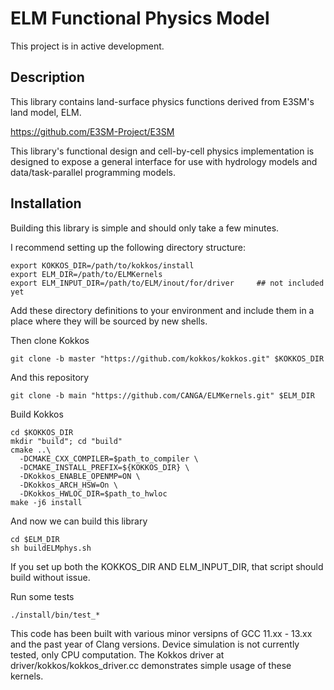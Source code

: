 ELM Functional Physics Model
================================
This project is in active development.

Description
-----------
This library contains land-surface physics functions derived from E3SM's land model, ELM.

https://github.com/E3SM-Project/E3SM

This library's functional design and cell-by-cell physics implementation is designed 
to expose a general interface for use with hydrology models and data/task-parallel 
programming models.


Installation
--------------
Building this library is simple and should only take a few minutes.

I recommend setting up the following directory structure:

```
export KOKKOS_DIR=/path/to/kokkos/install
export ELM_DIR=/path/to/ELMKernels
export ELM_INPUT_DIR=/path/to/ELM/inout/for/driver     ## not included yet
```

Add these directory definitions to your environment and include them in a place where they
will be sourced by new shells.

Then clone Kokkos
```
git clone -b master "https://github.com/kokkos/kokkos.git" $KOKKOS_DIR
```

And this repository
```
git clone -b main "https://github.com/CANGA/ELMKernels.git" $ELM_DIR
```

Build Kokkos
```
cd $KOKKOS_DIR
mkdir "build"; cd "build"
cmake ..\
  -DCMAKE_CXX_COMPILER=$path_to_compiler \
  -DCMAKE_INSTALL_PREFIX=${KOKKOS_DIR} \
  -DKokkos_ENABLE_OPENMP=ON \
  -DKokkos_ARCH_HSW=On \
  -DKokkos_HWLOC_DIR=$path_to_hwloc
make -j6 install
```

And now we can build this library
```
cd $ELM_DIR
sh buildELMphys.sh
```

If you set up both the KOKKOS_DIR AND ELM_INPUT_DIR, that script should build without issue.

Run some tests
```
./install/bin/test_*
```

This code has been built with various minor versipns of GCC 11.xx - 13.xx and the past year
of Clang versions. Device simulation is not currently tested, only CPU computation. The
Kokkos driver at driver/kokkos/kokkos_driver.cc demonstrates simple usage of these kernels.

    
